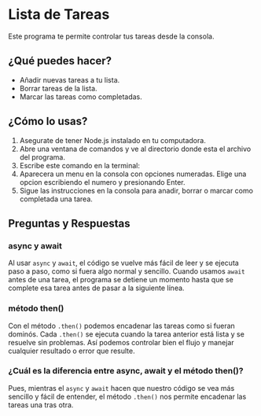 # Lista de Tareas

Este programa te permite controlar tus tareas desde la consola.

## ¿Qué puedes hacer?

- Añadir nuevas tareas a tu lista.
- Borrar tareas de la lista.
- Marcar las tareas como completadas.

## ¿Cómo lo usas?

1. Asegurate de tener Node.js instalado en tu computadora.
2. Abre una ventana de comandos y ve al directorio donde esta el archivo del programa.
3. Escribe este comando en la terminal:
4. Aparecera un menu en la consola con opciones numeradas. Elige una opcion escribiendo el numero y presionando Enter.
5. Sigue las instrucciones en la consola para anadir, borrar o marcar como completada una tarea.

## Preguntas y Respuestas

### async y await

Al usar `async` y `await`, el código se vuelve más fácil de leer y se ejecuta paso a paso, como si fuera algo normal y sencillo. Cuando usamos `await` antes de una tarea, el programa se detiene un momento hasta que se complete esa tarea antes de pasar a la siguiente línea.

### método then()

Con el método `.then()` podemos encadenar las tareas como si fueran dominós. Cada `.then()` se ejecuta cuando la tarea anterior está lista y se resuelve sin problemas. Así podemos controlar bien el flujo y manejar cualquier resultado o error que resulte.

### ¿Cuál es la diferencia entre async, await y el método then()?

Pues, mientras el `async` y `await` hacen que nuestro código se vea más sencillo y fácil de entender, el método `.then()` nos permite encadenar las tareas una tras otra.

